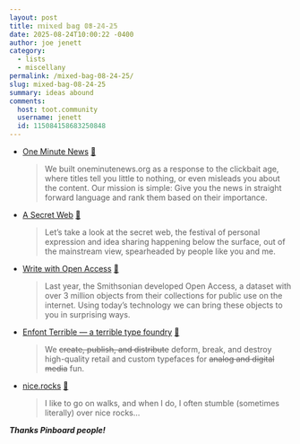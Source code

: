 ```yaml
---
layout: post
title: 𝕞𝕚𝕩𝕖𝕕 𝕓𝕒𝕘 𝟘𝟠-𝟚𝟜-𝟚𝟝
date: 2025-08-24T10:00:22 -0400
author: joe jenett
category:
  - lists
  - miscellany
permalink: /mixed-bag-08-24-25/
slug: mixed-bag-08-24-25
summary: ideas abound
comments:
  host: toot.community
  username: jenett
  id: 115084158683250848
---
```

<ul class="links">
	<li><a href="https://oneminutenews.org/">One Minute News</a> <a title="source" href="https://pinboard.in/u:tdjones">📌</a><blockquote><p>We built oneminutenews.org as a response to the clickbait age, where titles tell you little to nothing, or even misleads you about the content. Our mission is simple: Give you the news in straight forward language and rank them based on their importance.</p></blockquote></li>
	<li><a title="by Benjamin Hollon" href="https://blog.clew.se/posts/secret-web/">A Secret Web</a> <a title="source" href="https://pinboard.in/u:aleksip">📌</a><blockquote><p>Let’s take a look at the secret web, the festival of personal expression and idea sharing happening below the surface, out of the mainstream view, spearheaded by people like you and me.</p></blockquote></li>
	<li><a href="https://curaturae.com/">Write with Open Access</a> <a title="source" href="https://pinboard.in/u:cogdog">📌</a><blockquote><p>Last year, the Smithsonian developed Open Access, a dataset with over 3 million objects from their collections for public use on the internet. Using today’s technology we can bring these objects to you in surprising ways.</p></blockquote></li>
	<li><a href="https://enfont.javierarce.com/">Enfont Terrible — a terrible type foundry</a> <a title="source" href="https://pinboard.in/u:mikael">📌</a><blockquote><p>We <s>create, publish, and distribute</s> deform, break, and destroy high-quality retail and custom typefaces for <s>analog and digital media</s> fun.</p></blockquote></li>
	<li><a title="by François Elain" href="https://nice.rocks/">nice.rocks</a> <a title="source" href="https://pinboard.in/u:linuslundahl">📌</a><blockquote><p>I like to go on walks, and when I do, I often stumble (sometimes literally) over nice rocks...</p></blockquote></li>
</ul>
<strong><em>Thanks Pinboard people!</em></strong>

<a href="https://brid.gy/publish/mastodon"></a>